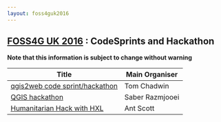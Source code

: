 ```yaml
---
layout: foss4guk2016
---
```

## [FOSS4G UK 2016](/foss4guk2016/) : CodeSprints and Hackathon

**Note that this information is subject to change without warning**

|Title| Main Organiser |
|-----|-------------|
|[qgis2web code sprint/hackathon](abstracts.html#qgis2web-code-sprinthackathon)| Tom Chadwin |
|[QGIS hackathon](abstracts.html#qgis-hackathon)| Saber Razmjooei|
|[Humanitarian Hack with HXL](abstracts.html#humanitarian-hack-with-hxl)| Ant Scott|
